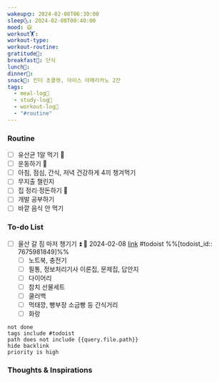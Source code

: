 ```yaml
---
wakeup🌞: 2024-02-08T06:30:00
sleep🌜: 2024-02-08T00:40:00
mood: 😄
workout🏋️: 
workout-type: 
workout-routine: 
gratitude🙏: 
breakfast🍳: 단식
lunch🍚: 
dinner🥗: 
snack🍬: 킨더 초콜렛, 아이스 아메리카노 2잔
tags:
  - meal-log📝
  - study-log📓
  - workout-log💪
  - "#routine"
---
```

### Routine 
- [ ] 유산균 1알 먹기 🔼 
- [ ] 운동하기 🔼
- [ ] 아침, 점심, 간식, 저녁 건강하게 4끼 챙겨먹기
- [ ] 무지출 챌린지 
- [ ] 집 정리·정돈하기 🔼
- [ ] 개발 공부하기
- [ ] 바깥 음식 안 먹기 

### To-do List 
- [ ] 울산 갈 짐 마저 챙기기 ⏫ 📅 2024-02-08 [link](https://todoist.com/showTask?id=7675981849) #todoist  %%[todoist_id:: 7675981849]%%
	- [ ] 노트북, 충전기
	- [ ] 필통, 정보처리기사 이론집, 문제집, 답안지
	- [ ] 다이어리
	- [ ] 참치 선물세트 
	- [ ] 쿨러백
	- [ ] 먹태깡, 빵부장 소금빵 등 간식거리 
	- [ ] 화랑 
```tasks
not done
tags include #todoist 
path does not include {{query.file.path}}
hide backlink
priority is high
```


### Thoughts & Inspirations
